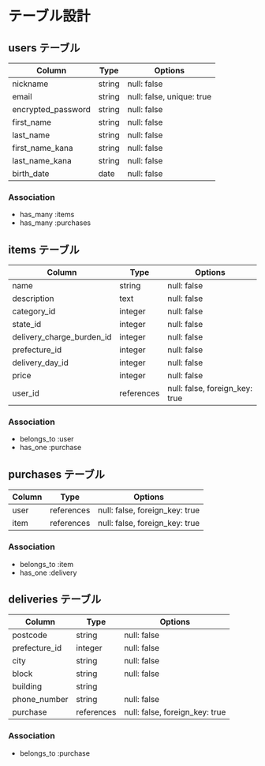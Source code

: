 # テーブル設計

## users テーブル

| Column             | Type   | Options                   |
| ------------------ | ------ | ------------------------- |
| nickname           | string | null: false               |
| email              | string | null: false, unique: true |
| encrypted_password | string | null: false               |
| first_name         | string | null: false               |
| last_name          | string | null: false               |
| first_name_kana    | string | null: false               |
| last_name_kana     | string | null: false               |
| birth_date         | date   | null: false               |

### Association

- has_many :items
- has_many :purchases


## items テーブル

| Column                     | Type       | Options                        |
| -------------------------- | ---------- | ------------------------------ |
| name                       | string     | null: false                    |
| description                | text       | null: false                    |
| category_id                | integer    | null: false                    |
| state_id                   | integer    | null: false                    |
| delivery_charge_burden_id  | integer    | null: false                    |
| prefecture_id              | integer    | null: false                    |
| delivery_day_id            | integer    | null: false                    |
| price                      | integer    | null: false                    |
| user_id                    | references | null: false, foreign_key: true |

### Association

- belongs_to :user
- has_one :purchase

## purchases テーブル

| Column    | Type       | Options                        |
| --------- | ---------- | ------------------------------ |
| user      | references | null: false, foreign_key: true |
| item      | references | null: false, foreign_key: true |

### Association
- belongs_to :item
- has_one :delivery



## deliveries テーブル

| Column            | Type       | Options                        |
| ----------------- | ---------- | ------------------------------ |
| postcode          | string     | null: false                    |
| prefecture_id     | integer    | null: false                    |
| city              | string     | null: false                    |
| block             | string     | null: false                    |
| building          | string     |                                |
| phone_number      | string     | null: false                    |
| purchase          | references | null: false, foreign_key: true |


### Association
- belongs_to :purchase
